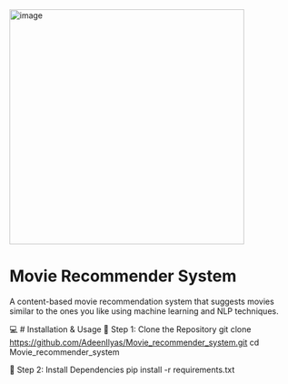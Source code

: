 <img width="413" alt="image" src="https://github.com/user-attachments/assets/4814c3fe-ec25-4f0b-8384-60fe85e21213" />


# Movie Recommender System
A content-based movie recommendation system that suggests movies similar to the ones you like using machine learning and NLP techniques.

💻 # Installation & Usage
🔹 Step 1: Clone the Repository
git clone https://github.com/AdeenIlyas/Movie_recommender_system.git
cd Movie_recommender_system

🔹 Step 2: Install Dependencies
pip install -r requirements.txt


 
